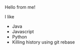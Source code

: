 Hello from me!

I like <Electives></Electives>

* Java
* Javascript
* Python
* Killing history using git rebase